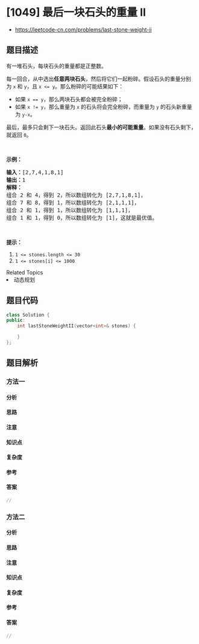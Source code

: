 

# [1049] 最后一块石头的重量 II
* https://leetcode-cn.com/problems/last-stone-weight-ii


## 题目描述

<p>有一堆石头，每块石头的重量都是正整数。</p>

<p>每一回合，从中选出<strong>任意两块石头</strong>，然后将它们一起粉碎。假设石头的重量分别为&nbsp;<code>x</code> 和&nbsp;<code>y</code>，且&nbsp;<code>x &lt;= y</code>。那么粉碎的可能结果如下：</p>

<ul>
	<li>如果&nbsp;<code>x == y</code>，那么两块石头都会被完全粉碎；</li>
	<li>如果&nbsp;<code>x != y</code>，那么重量为&nbsp;<code>x</code>&nbsp;的石头将会完全粉碎，而重量为&nbsp;<code>y</code>&nbsp;的石头新重量为&nbsp;<code>y-x</code>。</li>
</ul>

<p>最后，最多只会剩下一块石头。返回此石头<strong>最小的可能重量</strong>。如果没有石头剩下，就返回 <code>0</code>。</p>

<p>&nbsp;</p>

<p><strong>示例：</strong></p>

<pre><strong>输入：</strong>[2,7,4,1,8,1]
<strong>输出：</strong>1
<strong>解释：</strong>
组合 2 和 4，得到 2，所以数组转化为 [2,7,1,8,1]，
组合 7 和 8，得到 1，所以数组转化为 [2,1,1,1]，
组合 2 和 1，得到 1，所以数组转化为 [1,1,1]，
组合 1 和 1，得到 0，所以数组转化为 [1]，这就是最优值。
</pre>

<p>&nbsp;</p>

<p><strong>提示：</strong></p>

<ol>
	<li><code>1 &lt;= stones.length &lt;= 30</code></li>
	<li><code>1 &lt;= stones[i] &lt;= 1000</code></li>
</ol>
<div><div>Related Topics</div><div><li>动态规划</li></div></div>


## 题目代码

```cpp
class Solution {
public:
    int lastStoneWeightII(vector<int>& stones) {

    }
};
```


## 题目解析


### 方法一

#### 分析

#### 思路

#### 注意

#### 知识点

#### 复杂度

#### 参考

#### 答案

```cpp
//
```


### 方法二

#### 分析

#### 思路

#### 注意

#### 知识点

#### 复杂度

#### 参考

#### 答案

```cpp
//
```


